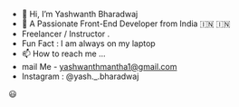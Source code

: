 - 👋 Hi, I’m Yashwanth Bharadwaj
- 👀 A Passionate Front-End Developer from India 🇮🇳 🇮🇳 
- Freelancer / Instructor .
- Fun Fact : I am always on my laptop 
- 📫 How to reach me ...
- mail Me - yashwanthmantha1@gmail.com 
- Instagram : @yash._.bharadwaj 
 
😃
